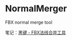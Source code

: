 # NormalMerger
FBX normal merge tool

笔记：[黑键 - FBX法线合并工具](https://blog.csdn.net/qjh5606/article/details/117964302)
